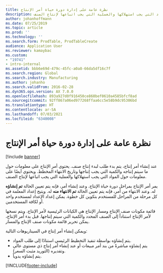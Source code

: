 ```yaml
---
title: نظرة عامة على إدارة دورة حياة أمر الإنتاج
description: عند إنشاء أمر إنتاج، يتم بدء طلب لبدء إنتاج صنف. يحتوي أمر الإنتاج على معلومات حول ما سيتم إنتاجه والكمية التي يجب إنتاجها وتاريخ الانتهاء المخطط. ويحتوي أيضًا على معلومات حول المواد التي يجب استهلاكها والعملية التي يجب اتباعها لإنتاج الصنف.
author: johanhoffmann
ms.date: 07/25/2019
ms.topic: article
ms.prod: ''
ms.technology: ''
ms.search.form: ProdTable, ProdTableCreate
audience: Application User
ms.reviewer: kamaybac
ms.custom:
- "19741"
- intro-internal
ms.assetid: bbb6e69d-479c-45fc-a0a8-66da5df16c7f
ms.search.region: Global
ms.search.industry: Manufacturing
ms.author: johanho
ms.search.validFrom: 2016-02-28
ms.dyn365.ops.version: AX 7.0.0
ms.openlocfilehash: 893a927d0f916450ce860bef0610a4585bfcf8ad
ms.sourcegitcommit: 92ff867a06ed977268ffaa6cc5e58b9dc95306bd
ms.translationtype: HT
ms.contentlocale: ar-SA
ms.lasthandoff: 07/03/2021
ms.locfileid: "6340008"
---
```

# <a name="production-order-lifecycle-overview"></a>نظرة عامة على إدارة دورة حياة أمر الإنتاج

[!include [banner](../includes/banner.md)]

عند إنشاء أمر إنتاج، يتم بدء طلب لبدء إنتاج صنف. يحتوي أمر الإنتاج على معلومات حول ما سيتم إنتاجه والكمية التي يجب إنتاجها وتاريخ الانتهاء المخطط. ويحتوي أيضًا على معلومات حول المواد التي يجب استهلاكها والعملية التي يجب اتباعها لإنتاج الصنف.

يمر أمر الإنتاج بمراحل دورة حياة الإنتاج. وعند إنشاء أمر، فإنه يتم تعيين الحالة **تم إنشاؤه** له. وعند الانتهاء من أمر، فإنه يتم تعيين الحالة **تم الانتهاء منه** له. ويتيح إعداد المعلمة في كل مرحلة من المراحل للمستخدم بتكوين كل خطوة. يمكن إعداد الإعداد لمستخدم واحد أو لكافة المستخدمين.

قائمة مكونات صنف الإنتاج ومسار الإنتاج هي الكيانات الرئيسية لأمر الإنتاج. ويتم نسخها لأمر الإنتاج استناداً إلى الصنف المحدد والكمية التي سيتم إنتاجها. قبل بدء أمر الإنتاج، يمكن تحرير قائمة مكونات صنف الإنتاج والمسار.

ويمكن إنشاء أمر إنتاج في السيناريوهات التالية:

-   يتم إنشاؤه بواسطة تنفيذ التخطيط الرئيسي استنادًا إلى طلب المواد.
-   يتم إنشاؤه مباشرةً من بند أمر مبيعات أو عند إنشاء أمر إنتاج ذي مستوى عالي وتقديره (التوريد مثبت السعر).
-   يتم إنشاؤه يدوياً.






[!INCLUDE[footer-include](../../includes/footer-banner.md)]
